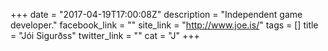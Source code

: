 +++
date = "2017-04-19T17:00:08Z"
description = "Independent game developer."
facebook_link = ""
site_link = "http://www.joe.is/"
tags = []
title = "Jói Sigurðss"
twitter_link = ""
cat = "J"
+++
